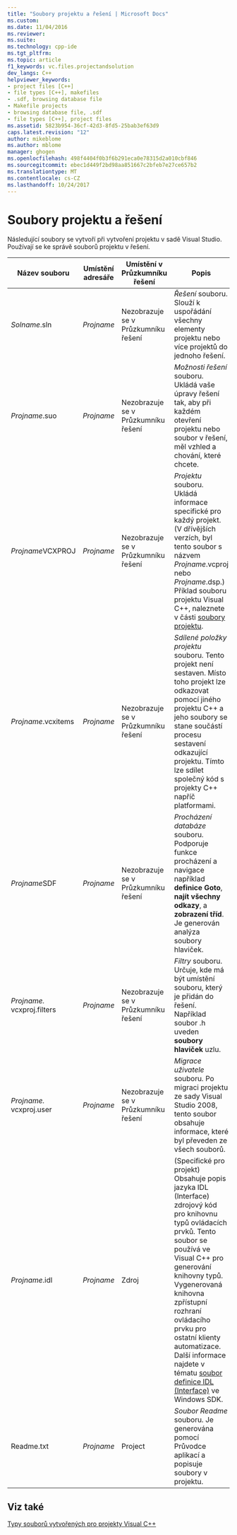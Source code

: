 ```yaml
---
title: "Soubory projektu a řešení | Microsoft Docs"
ms.custom: 
ms.date: 11/04/2016
ms.reviewer: 
ms.suite: 
ms.technology: cpp-ide
ms.tgt_pltfrm: 
ms.topic: article
f1_keywords: vc.files.projectandsolution
dev_langs: C++
helpviewer_keywords:
- project files [C++]
- file types [C++], makefiles
- .sdf, browsing database file
- Makefile projects
- browsing database file, .sdf
- file types [C++], project files
ms.assetid: 5823b954-36cf-42d3-8fd5-25bab3ef63d9
caps.latest.revision: "12"
author: mikeblome
ms.author: mblome
manager: ghogen
ms.openlocfilehash: 498f4404f0b3f6b291eca0e78315d2a010cbf846
ms.sourcegitcommit: ebec1d449f2bd98aa851667c2bfeb7e27ce657b2
ms.translationtype: MT
ms.contentlocale: cs-CZ
ms.lasthandoff: 10/24/2017
---
```

# <a name="project-and-solution-files"></a>Soubory projektu a řešení
Následující soubory se vytvoří při vytvoření projektu v sadě Visual Studio. Používají se ke správě souborů projektu v řešení.  
  
|Název souboru|Umístění adresáře|Umístění v Průzkumníku řešení|Popis|  
|--------------|------------------------|--------------------------------|-----------------|  
|*Solname*.sln|*Projname*|Nezobrazuje se v Průzkumníku řešení|*Řešení* souboru. Slouží k uspořádání všechny elementy projektu nebo více projektů do jednoho řešení.|  
|*Projname*.suo|*Projname*|Nezobrazuje se v Průzkumníku řešení|*Možnosti řešení* souboru. Ukládá vaše úpravy řešení tak, aby při každém otevření projektu nebo soubor v řešení, měl vzhled a chování, které chcete.|  
|*Projname*VCXPROJ|*Projname*|Nezobrazuje se v Průzkumníku řešení|*Projektu* souboru. Ukládá informace specifické pro každý projekt. (V dřívějších verzích, byl tento soubor s názvem *Projname*.vcproj nebo *Projname*.dsp.) Příklad souboru projektu Visual C++, naleznete v části [soubory projektu](../ide/project-files.md).|  
|*Projname*.vcxitems|*Projname*|Nezobrazuje se v Průzkumníku řešení|*Sdílené položky projektu* souboru. Tento projekt není sestaven.  Místo toho projekt lze odkazovat pomocí jiného projektu C++ a jeho soubory se stane součástí procesu sestavení odkazující projektu. Tímto lze sdílet společný kód s projekty C++ napříč platformami.|
|*Projname*SDF|*Projname*|Nezobrazuje se v Průzkumníku řešení|*Procházení databáze* souboru. Podporuje funkce procházení a navigace například **definice Goto**, **najít všechny odkazy**, a **zobrazení tříd**. Je generován analýza soubory hlaviček.|  
|*Projname.* vcxproj.filters|*Projname*|Nezobrazuje se v Průzkumníku řešení|*Filtry* souboru. Určuje, kde má být umístění souboru, který je přidán do řešení. Například soubor .h uveden **soubory hlaviček** uzlu.|  
|*Projname.* vcxproj.user|*Projname*|Nezobrazuje se v Průzkumníku řešení|*Migrace uživatele* souboru. Po migraci projektu ze sady Visual Studio 2008, tento soubor obsahuje informace, které byl převeden ze všech souborů.|  
|*Projname*.idl|*Projname*|Zdroj|(Specifické pro projekt) Obsahuje popis jazyka IDL (Interface) zdrojový kód pro knihovnu typů ovládacích prvků. Tento soubor se používá ve Visual C++ pro generování knihovny typů. Vygenerovaná knihovna zpřístupní rozhraní ovládacího prvku pro ostatní klienty automatizace. Další informace najdete v tématu [soubor definice IDL (Interface)](http://msdn.microsoft.com/library/windows/desktop/aa378712) ve Windows SDK.|  
|Readme.txt|*Projname*|Project|*Soubor Readme* souboru. Je generována pomocí Průvodce aplikací a popisuje soubory v projektu.|  
  
## <a name="see-also"></a>Viz také  
 [Typy souborů vytvořených pro projekty Visual C++](../ide/file-types-created-for-visual-cpp-projects.md)